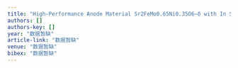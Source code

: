 ```yaml
---
title: "High-Performance Anode Material Sr2FeMo0.65Ni0.35O6−δ with In Situ Exsolved Nanoparticle Catalyst"
authors: []
authors-key: []
year: "数据暂缺"
article-link: "数据暂缺"
venue: "数据暂缺"
bibex: "数据暂缺"
---
```


